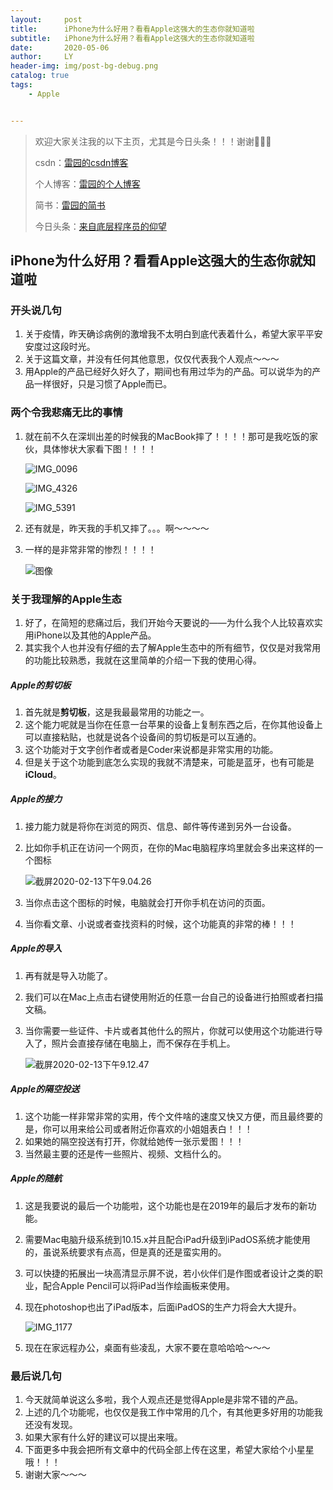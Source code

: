 ```yaml
---
layout:     post
title:      iPhone为什么好用？看看Apple这强大的生态你就知道啦
subtitle:   iPhone为什么好用？看看Apple这强大的生态你就知道啦
date:       2020-05-06
author:     LY
header-img: img/post-bg-debug.png
catalog: true
tags:
    - Apple


---
```


> 欢迎大家关注我的以下主页，尤其是今日头条！！！谢谢🙏🙏🙏
>
> csdn：[雷园的csdn博客](https://blog.csdn.net/leiyuan2580)
>
> 个人博客：[雷园的个人博客](https://imlcl.store)
>
> 简书：[雷园的简书](https://www.jianshu.com/u/016322e40e1f)
>
> 今日头条：[来自底层程序员的仰望](https://www.toutiao.com/c/user/6132192948/#mid=1616456407686158)

## iPhone为什么好用？看看Apple这强大的生态你就知道啦

### 开头说几句

1. 关于疫情，昨天确诊病例的激增我不太明白到底代表着什么，希望大家平平安安度过这段时光。
2. 关于这篇文章，并没有任何其他意思，仅仅代表我个人观点～～～
3. 用Apple的产品已经好久好久了，期间也有用过华为的产品。可以说华为的产品一样很好，只是习惯了Apple而已。

### 两个令我悲痛无比的事情

1. 就在前不久在深圳出差的时候我的MacBook摔了！！！！那可是我吃饭的家伙，具体惨状大家看下图！！！！

   ![IMG_0096](https://tva1.sinaimg.cn/large/0082zybply1gbv2ok3p6zj31400u0kjl.jpg)

   ![IMG_4326](https://tva1.sinaimg.cn/large/0082zybply1gbv2oj315qj31400u01kx.jpg)

   ![IMG_5391](https://tva1.sinaimg.cn/large/0082zybply1gbv2ol14wij30u01401ky.jpg)

2. 还有就是，昨天我的手机又摔了。。。啊～～～～

3. 一样的是非常非常的惨烈！！！！

   ![图像](https://tva1.sinaimg.cn/large/0082zybply1gbv2pilb9mj31400u0njo.jpg)

### 关于我理解的Apple生态

1. 好了，在简短的悲痛过后，我们开始今天要说的——为什么我个人比较喜欢实用iPhone以及其他的Apple产品。
2. 其实我个人也并没有仔细的去了解Apple生态中的所有细节，仅仅是对我常用的功能比较熟悉，我就在这里简单的介绍一下我的使用心得。

##### Apple的剪切板

1. 首先就是**剪切板**，这是我最最常用的功能之一。
2. 这个能力呢就是当你在任意一台苹果的设备上复制东西之后，在你其他设备上可以直接粘贴，也就是说各个设备间的剪切板是可以互通的。
3. 这个功能对于文字创作者或者是Coder来说都是非常实用的功能。
4. 但是关于这个功能到底怎么实现的我就不清楚来，可能是蓝牙，也有可能是**iCloud**。

##### Apple的接力

1. 接力能力就是将你在浏览的网页、信息、邮件等传递到另外一台设备。

2. 比如你手机正在访问一个网页，在你的Mac电脑程序坞里就会多出来这样的一个图标

   ![截屏2020-02-13下午9.04.26](https://tva1.sinaimg.cn/large/0082zybply1gbv2rq6owfj30em098797.jpg)

3. 当你点击这个图标的时候，电脑就会打开你手机在访问的页面。

4. 当你看文章、小说或者查找资料的时候，这个功能真的非常的棒！！！

##### Apple的导入

1. 再有就是导入功能了。

2. 我们可以在Mac上点击右键使用附近的任意一台自己的设备进行拍照或者扫描文稿。

3. 当你需要一些证件、卡片或者其他什么的照片，你就可以使用这个功能进行导入了，照片会直接存储在电脑上，而不保存在手机上。

   ![截屏2020-02-13下午9.12.47](https://tva1.sinaimg.cn/large/0082zybply1gbv30yzu6aj30kk0dmk2g.jpg)

##### Apple的隔空投送

1. 这个功能一样非常非常的实用，传个文件啥的速度又快又方便，而且最终要的是，你可以用来给公司或者附近你喜欢的小姐姐表白！！！
2. 如果她的隔空投送有打开，你就给她传一张示爱图！！！
3. 当然最主要的还是传一些照片、视频、文档什么的。

##### Apple的随航

1. 这是我要说的最后一个功能啦，这个功能也是在2019年的最后才发布的新功能。

2. 需要Mac电脑升级系统到10.15.x并且配合iPad升级到iPadOS系统才能使用的，虽说系统要求有点高，但是真的还是蛮实用的。

3. 可以快捷的拓展出一块高清显示屏不说，若小伙伴们是作图或者设计之类的职业，配合Apple Pencil可以将iPad当作绘画板来使用。

4. 现在photoshop也出了iPad版本，后面iPadOS的生产力将会大大提升。

   ![IMG_1177](https://tva1.sinaimg.cn/large/0082zybply1gbv3fxigm7j31400u0u0y.jpg)

5. 现在在家远程办公，桌面有些凌乱，大家不要在意哈哈哈～～～

### 最后说几句

1. 今天就简单说这么多啦，我个人观点还是觉得Apple是非常不错的产品。
2. 上述的几个功能呢，也仅仅是我工作中常用的几个，有其他更多好用的功能我还没有发现。
3. 如果大家有什么好的建议可以提出来哦。
4. 下面更多中我会把所有文章中的代码全部上传在这里，希望大家给个小星星哦！！！
5. 谢谢大家～～～